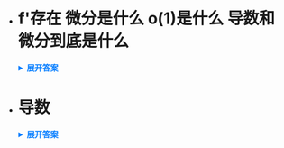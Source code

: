 - # f'存在 微分是什么 o(1)是什么 导数和微分到底是什么

  <details>
    <summary style="font-weight: bold; color: #007bff;">展开答案</summary>
    <ul>    
    <li style="color: blue;">微分可以转化得到一阶泰勒公式
          <img src="https://raw.githubusercontent.com/Xioaruan912/pic/main/image-20251010144852295.png" alt="公式图" style="height: 200px; vertical-align: middle;">
      </li>
      <li style="color: blue;">我们认为o(1)就是一个无穷小量 无法知道高阶还是低阶 只知道他->0
          <img src="https://raw.githubusercontent.com/Xioaruan912/pic/main/image-20251010145157130.png" alt="公式图" style="height: 200px; vertical-align: middle;">
      </li>
            <li style="color: blue;">导数是变化率 可微是知道近似函数值
          <img src="https://raw.githubusercontent.com/Xioaruan912/pic/main/image-20251010151311440.png" alt="公式图" style="height: 200px; vertical-align: middle;">
      </li>
    </ul>
  </details>
  
  

- # 导数

  <details>
    <summary style="font-weight: bold; color: #007bff;">展开答案</summary>
    <ul>    
    <li style="color: blue;">如果有一个抽象导数或者其他内容 就写导数定义得出 配合无穷小的分析可以得到一些题目的正确与错误</li>
    </ul>
  </details>

  

